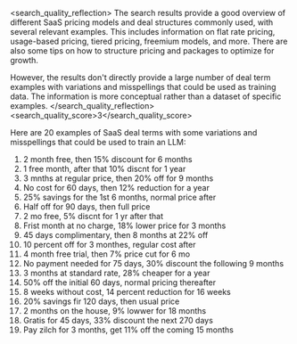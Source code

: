 <search_quality_reflection>
The search results provide a good overview of different SaaS pricing models and deal structures commonly used, with several relevant examples. This includes information on flat rate pricing, usage-based pricing, tiered pricing, freemium models, and more. There are also some tips on how to structure pricing and packages to optimize for growth.

However, the results don't directly provide a large number of deal term examples with variations and misspellings that could be used as training data. The information is more conceptual rather than a dataset of specific examples.
</search_quality_reflection>
<search_quality_score>3</search_quality_score>

<result>
Here are 20 examples of SaaS deal terms with some variations and misspellings that could be used to train an LLM:

1. 2 month free, then 15% discount for 6 months
2. 1 free month, after that 10% discnt for 1 year
3. 3 mnths at regular price, then 20% off for 9 months
4. No cost for 60 days, then 12% reduction for a year
5. 25% savings for the 1st 6 months, normal price after
6. Half off for 90 days, then full price
7. 2 mo free, 5% discnt for 1 yr after that
8. Frist month at no charge, 18% lower price for 3 months
9. 45 days complimentary, then 8 months at 22% off
10. 10 percent off for 3 monthes, regular cost after
11. 4 month free trial, then 7% price cut for 6 mo
12. No payment needed for 75 days, 30% discount the following 9 months
13. 3 months at standard rate, 28% cheaper for a year
14. 50% off the initial 60 days, normal pricing thereafter
15. 8 weeks without cost, 14 percent reduction for 16 weeks
16. 20% savings fir 120 days, then usual price
17. 2 months on the house, 9% lowwer for 18 months
19. Gratis for 45 days, 33% discount the next 270 days
20. Pay zilch for 3 months, get 11% off the coming 15 months
    </result>
